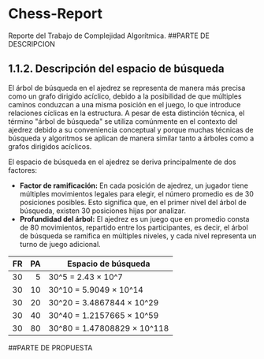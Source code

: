 # Chess-Report
Reporte del Trabajo de Complejidad Algorítmica.
##PARTE DE DESCRIPCION

## 1.1.2. Descripción del espacio de búsqueda

El árbol de búsqueda en el ajedrez se representa de manera más precisa como un grafo dirigido acíclico, debido a la posibilidad de que múltiples caminos conduzcan a una misma posición en el juego, lo que introduce relaciones cíclicas en la estructura. A pesar de esta distinción técnica, el término "árbol de búsqueda" se utiliza comúnmente en el contexto del ajedrez debido a su conveniencia conceptual y porque muchas técnicas de búsqueda y algoritmos se aplican de manera similar tanto a árboles como a grafos dirigidos acíclicos.

El espacio de búsqueda en el ajedrez se deriva principalmente de dos factores:
- **Factor de ramificación:** En cada posición de ajedrez, un jugador tiene múltiples movimientos legales para elegir, el número promedio es de 30 posiciones posibles. Esto significa que, en el primer nivel del árbol de búsqueda, existen 30 posiciones hijas por analizar.
- **Profundidad del árbol:** El ajedrez es un juego que en promedio consta de 80 movimientos, repartido entre los participantes, es decir, el árbol de búsqueda se ramifica en múltiples niveles, y cada nivel representa un turno de juego adicional.

| FR  | PA | Espacio de búsqueda |
|----:|---:|---------------------|
| 30  | 5  | 30^5 = 2.43 × 10^7  |
| 30  | 10 | 30^10 = 5.9049 × 10^14 |
| 30  | 20 | 30^20 = 3.4867844 × 10^29 |
| 30  | 40 | 30^40 = 1.2157665 × 10^59 |
| 30  | 80 | 30^80 = 1.47808829 × 10^118 |

##PARTE DE PROPUESTA
